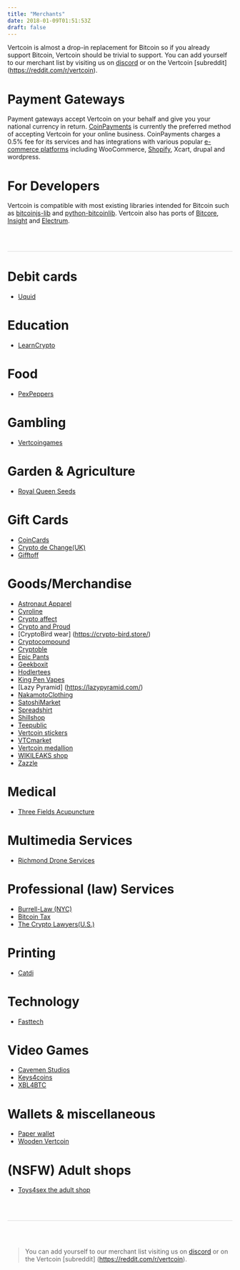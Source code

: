 ```yaml
---
title: "Merchants"
date: 2018-01-09T01:51:53Z
draft: false
---
```




Vertcoin is almost a drop-in replacement for Bitcoin so if you already support Bitcoin, Vertcoin should be trivial to support. You can add yourself to our merchant list by visiting us on [discord](https://discord.gg/vertcoin) or on the Vertcoin [subreddit] (https://reddit.com/r/vertcoin).


# Payment Gateways

Payment gateways accept Vertcoin on your behalf and give you your national currency in return. <a href="https://www.coinpayments.net/" target="_blank">CoinPayments</a> is currently the preferred method of accepting Vertcoin for your online business. CoinPayments charges a 0.5% fee for its services and has integrations with various popular <a href="https://www.coinpayments.net/merchant-tools-plugins" target="_blank">e-commerce platforms</a> including WooCommerce, <a href="https://www.coinpayments.net/shopify/" target="_blank">Shopify</a>, Xcart, drupal and wordpress.

# For Developers

Vertcoin is compatible with most existing libraries intended for Bitcoin such as <a href="https://github.com/bitcoinjs/bitcoinjs-lib" target="_blank">bitcoinjs-lib</a> and <a href="https://github.com/petertodd/python-bitcoinlib" target="_blank">python-bitcoinlib</a>. Vertcoin also has ports of <a href="https://github.com/vertcoin-project/vertcore" target="_blank">Bitcore</a>, <a href="https://insight.vertcoin.org" target="_blank">Insight</a> and <a href="https://github.com/kyuupichan/electrumx" target="_blank">Electrum</a>.


<div style="max-width: 794px; height: 1px; background: #dadada; margin-top: 60px;"></div>



# Debit cards
* [Uquid](https://uquid.com/altcoin-debit-card)

# Education
* [LearnCrypto](https://learncrypto.io/)

# Food
* [PexPeppers](https://www.pexpeppers.com/)

# Gambling
* [Vertcoingames](https://vertcoingames.com/)

# Garden & Agriculture
* [Royal Queen Seeds](https://www.royalqueenseeds.com/)

# Gift Cards
* [CoinCards](https://coincards.ca/)
* [Crypto de Change(UK)](https://www.cryptodechange.com/?currency=vtc)
* [Gifftoff](https://giftoff.com/)

# Goods/Merchandise
* [Astronaut Apparel](https://astronautapparel.com/)
* [Cyroline](https://www.cyroline.de/)
* [Crypto affect](https://www.cryptoaffect.com/collections/vertcoin-merchandise-apparel-and-gifts)
* [Crypto and Proud](https://www.cryptoandproud.com/)
* [CryptoBird wear] (https://crypto-bird.store/)
* [Cryptocompound](https://www.cryptocompound.com/collections/vertcoin)
* [Cryptoble](https://cryptoble.win/)
* [Epic Pants](https://epicpants.com/)
* [Geekboxit](https://geekboxit.com/product/vertcoin-t-shirt/)
* [Hodlertees](http://hodlertees.com/)
* [King Pen Vapes](http://KingPenVapes.com)
* [Lazy Pyramid] (https://lazypyramid.com/)
* [NakamotoClothing](https://nakamotoclothingco.com/collections/vertcoin)
* [SatoshiMarket](https://satoshimarket.io/)
* [Spreadshirt](https://shop.spreadshirt.com/vertcoinmerch/)
* [Shillshop](https://www.shillshop.com/stickers)
* [Teepublic](https://www.teepublic.com/t-shirt/1891587-vertcoin-crypto)
* [Vertcoin stickers](http://redbubble.com/de/shop/vertcoin+stickers)
* [VTCmarket](https://vtcmarket.com)
* [Vertcoin medallion](http://jzzsxm.ecwid.com)
* [WIKILEAKS shop](https://wikileaks.shop)
* [Zazzle](https://www.zazzle.com/vertcoin+tshirts)

# Medical
* [Three Fields Acupuncture](http://www.threefieldsacupuncture.com/)
 
# Multimedia Services
* [Richmond Drone Services](http://www.richmonddroneservices.com/)

# Professional (law) Services
* [Burrell-Law (NYC)](https://burrell-law.com/)
* [Bitcoin Tax](https://bitcoin.tax/)
* [The Crypto Lawyers(U.S.)](https://thecryptolawyers.com/)

# Printing
* [Catdi](https://www.catdi.com/)

# Technology
* [Fasttech](https://www.fasttech.com/)

# Video Games
* [Cavemen Studios](http://www.cavemenstudios.com/index.php#games)
* [Keys4coins](https://www.keys4coins.com/)
* [XBL4BTC](https://xbl4btc.com)

# Wallets & miscellaneous
* [Paper wallet](https://www.reddit.com/r/vertcoin/comments/6ywwjg/i_designed_vertcoin_public_and_private_wallets/)
* [Wooden Vertcoin](https://www.etsy.com/listing/568026663/custom-etched-wooden-vertcoin-with-your?ga_order=most_relevant&amp;ga_search_type=all&amp;ga_view_type=gallery&amp;ga_search_query=vertcoin&amp;ref=s)

# (NSFW) Adult shops
* [Toys4sex  the adult shop ](http://toys4sex.com.au/)

<div style="max-width: 794px; height: 1px; background: #dadada; margin-top: 60px; margin-bottom: 60px;"></div>


> You can add yourself to our merchant list visiting us on [discord](https://discord.gg/vertcoin) or on the Vertcoin [subreddit] (https://reddit.com/r/vertcoin).
